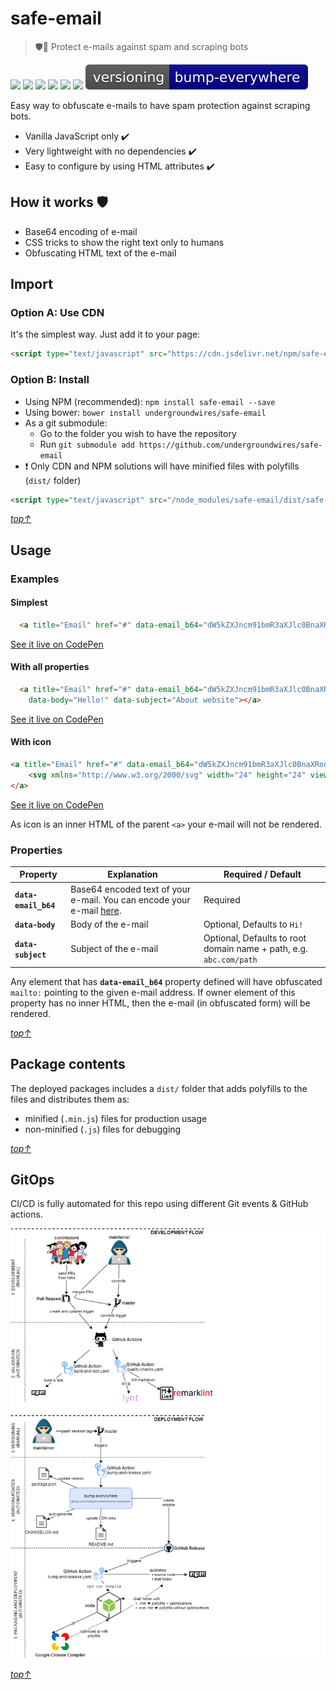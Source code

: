 # safe-email

> 🛡️📧 Protect e-mails against spam and scraping bots

[![](https://img.shields.io/badge/contributions-welcome-brightgreen.svg?style=flat)](https://github.com/undergroundwires/safe-email/issues)
[![](https://github.com/undergroundwires/safe-email/workflows/Publish/badge.svg)](./.github/workflows/publish.yaml)
[![](https://github.com/undergroundwires/safe-email/workflows/Build%20&%20test/badge.svg)](./.github/workflows/build-and-test.yaml)
[![](https://github.com/undergroundwires/safe-email/workflows/Bump%20&%20release/badge.svg)](./.github/workflows/bump-and-release.yaml)
[![](https://github.com/undergroundwires/safe-email/workflows/Quality%20checks/badge.svg)](./.github/workflows/quality-checks.yaml)
[![](https://img.shields.io/npm/v/safe-email)](https://www.npmjs.com/package/safe-email)
[![Auto-versioned by bump-everywhere](https://github.com/undergroundwires/bump-everywhere/blob/master/badge.svg?raw=true)](https://github.com/undergroundwires/bump-everywhere)
<!-- [![](https://img.shields.io/npm/dm/safe-email)](https://www.npmjs.com/package/safe-email)
[![](https://data.jsdelivr.com/v1/package/npm/safe-email/badge?style=rounded)](https://www.jsdelivr.com/package/npm/safe-email) -->

Easy way to obfuscate e-mails to have spam protection against scraping bots.

- Vanilla JavaScript only ✔️
- Very lightweight with no dependencies ✔️
- Easy to configure by using HTML attributes ✔️

## How it works 🛡️

- Base64 encoding of e-mail
- CSS tricks to show the right text only to humans
- Obfuscating HTML text of the e-mail

## Import

### Option A: Use CDN

It's the simplest way. Just add it to your page:

```html
<script type="text/javascript" src="https://cdn.jsdelivr.net/npm/safe-email@1.1.0/dist/safe-email.min.js"></script>
```

### Option B: Install

- Using NPM (recommended): `npm install safe-email --save`
- Using bower: `bower install undergroundwires/safe-email`
- As a git submodule:
  - Go to the folder you wish to have the repository
  - Run `git submodule add https://github.com/undergroundwires/safe-email`
- ❗ Only CDN and NPM solutions will have minified files with polyfills (`dist/` folder)

```html
<script type="text/javascript" src="/node_modules/safe-email/dist/safe-email.min.js"></script>
```

*[top↑](#safe-email)*

## Usage

### Examples

#### Simplest

```html
  <a title="Email" href="#" data-email_b64="dW5kZXJncm91bmR3aXJlc0BnaXRodWIuY29t"></a>
```

[See it live on CodePen](https://codepen.io/undergroundwires/pen/XWbLMOL)

#### With all properties

```html
  <a title="Email" href="#" data-email_b64="dW5kZXJncm91bmR3aXJlc0BnaXRodWIuY29t"
    data-body="Hello!" data-subject="About website"></a>
```

[See it live on CodePen](https://codepen.io/undergroundwires/pen/MWwMpRL)

#### With icon

```html
<a title="Email" href="#" data-email_b64="dW5kZXJncm91bmR3aXJlc0BnaXRodWIuY29t">
    <svg xmlns="http://www.w3.org/2000/svg" width="24" height="24" viewBox="0 0 24 24" fill="none" stroke="currentColor" stroke-width="2" stroke-linecap="round" stroke-linejoin="round"><path d="M4 4h16c1.1 0 2 .9 2 2v12c0 1.1-.9 2-2 2H4c-1.1 0-2-.9-2-2V6c0-1.1.9-2 2-2z"></path><polyline points="22,6 12,13 2,6"></polyline></svg>
</a>
```

[See it live on CodePen](https://codepen.io/undergroundwires/pen/GRJbWaE)

As icon is an inner HTML of the parent `<a>` your e-mail will not be rendered.

### Properties

| Property | Explanation | Required / Default |
| -------- | ----------- | -------- |
| **`data-email_b64`** | Base64 encoded text of your e-mail. You can encode your e-mail [here](https://www.base64encode.org/). | Required |
|  **`data-body`** | Body of the e-mail | Optional, Defaults to `Hi!` |
|  **`data-subject`** | Subject of the e-mail | Optional,  Defaults to root domain name + path, e.g. `abc.com/path` |

Any element that has **`data-email_b64`** property defined will have obfuscated `mailto:` pointing to the given e-mail address. If owner element of this property has no inner HTML, then the e-mail (in obfuscated form) will be rendered.

*[top↑](#safe-email)*

## Package contents

The deployed packages includes a `dist/` folder that adds polyfills to the files and distributes them as:

- minified (`.min.js`) files for production usage
- non-minified (`.js`) files for debugging

*[top↑](#safe-email)*

## GitOps

CI/CD is fully automated for this repo using different Git events & GitHub actions.

![safe-email continuous integration and deployment flow](./img/gitops.png)

*[top↑](#safe-email)*
